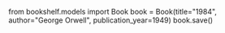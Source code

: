 from bookshelf.models import Book
book = Book(title="1984", author="George Orwell", publication_year=1949)
book.save()
